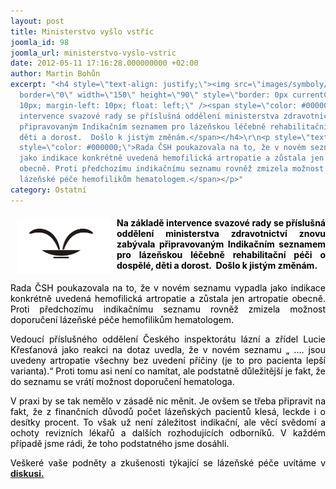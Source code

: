 ```yaml
---
layout: post
title: Ministerstvo vyšlo vstříc
joomla_id: 98
joomla_url: ministerstvo-vyslo-vstric
date: 2012-05-11 17:16:28.000000000 +02:00
author: Martin Bohůn
excerpt: "<h4 style=\"text-align: justify;\"><img src=\"images/symboly/lazne.jpg.jpg\"
  border=\"0\" width=\"150\" height=\"90\" style=\"border: 0px currentColor; margin-right:
  10px; margin-left: 10px; float: left;\" /><span style=\"color: #000000;\">Na základě
  intervence svazové rady se příslušná oddělení ministerstva zdravotnictví znovu zabývala
  připravovaným Indikačním seznamem pro lázeňskou léčebně rehabilitační péči o dospělé,
  děti a dorost.  Došlo k jistým změnám.</span></h4>\r\n<p style=\"text-align: justify;\"><span
  style=\"color: #000000;\">Rada ČSH poukazovala na to, že v novém seznamu vypadla
  jako indikace konkrétně uvedená hemofilická artropatie a zůstala jen artropatie
  obecně. Proti předchozímu indikačnímu seznamu rovněž zmizela možnost doporučení
  lázeňské péče hemofilikům hematologem.</span></p>"
category: Ostatní
---
```

<h4 style="text-align: justify;"><img src="images/symboly/lazne.jpg.jpg" border="0" width="150" height="90" style="border: 0px currentColor; margin-right: 10px; margin-left: 10px; float: left;" /><span style="color: #000000;">Na základě intervence svazové rady se příslušná oddělení ministerstva zdravotnictví znovu zabývala připravovaným Indikačním seznamem pro lázeňskou léčebně rehabilitační péči o dospělé, děti a dorost.  Došlo k jistým změnám.</span></h4>

<p style="text-align: justify;"><span style="color: #000000;">Rada ČSH poukazovala na to, že v novém seznamu vypadla jako indikace konkrétně uvedená hemofilická artropatie a zůstala jen artropatie obecně. Proti předchozímu indikačnímu seznamu rovněž zmizela možnost doporučení lázeňské péče hemofilikům hematologem.</span></p>



<p style="text-align: justify;"><span style="color: #000000;">Vedoucí příslušného oddělení Českého inspektorátu lázní a zřídel Lucie Křesťanová jako reakci na dotaz uvedla, že v novém seznamu „ …. jsou uvedeny artropatie všechny bez uvedení příčiny (je to pro pacienta lepší varianta).“ Proti tomu asi není co namítat, ale podstatně důležitější je fakt, že do seznamu se vrátí možnost doporučení hematologa.</span></p>

<p style="text-align: justify;"><span style="color: #000000;">V praxi by se tak nemělo v zásadě nic měnit. Je ovšem se třeba připravit na fakt, že z finančních důvodů počet lázeňských pacientů klesá, leckde i o desítky procent. To však už není záležitost indikační, ale věcí svědomí a ochoty revizních lékařů a dalších rozhodujících odborníků. V každém případě jsme rádi, že toho podstatného jsme dosáhli.</span></p>

<p style="text-align: justify;"><span style="color: #000000;">Veškeré vaše podněty a zkušenosti týkající se lázeňské péče uvítáme v</span> <strong><a href="index.php/forum" target="_blank" title="Diskuse">diskusi.</a></strong></p>

